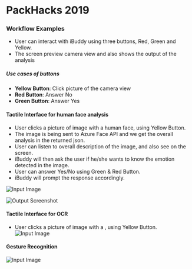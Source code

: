 # PackHacks 2019

### Workflow Examples

- User can interact with iBuddy using three buttons, Red, Green and Yellow.
- The screen preview camera view and also shows the output of the analysis

##### Use cases of buttons
- **Yellow Button**: Click picture of the camera view
- **Red Button**: Answer No
- **Green Button**: Answer Yes 

#### Tactile Interface for human face analysis

- User clicks a picture of image with a human face, using Yellow Button.
- The image is being sent to Azure Face API and we get the overall analysis in the returned json.
- User can listen to overall description of the image, and also see on the screen.
- iBuddy will then ask the user if he/she wants to know the emotion detected in the image.
- User can answer Yes/No using Green & Red Button.
- iBuddy will prompt the response accordingly.

![Input Image](https://user-images.githubusercontent.com/15925203/56093109-7dc7e800-5e92-11e9-9771-2d8d9ea119ab.jpg=600x)

![Output Screenshot]()

#### Tactile Interface for OCR

- User clicks a picture of image with a , using Yellow Button.
![Input Image](https://user-images.githubusercontent.com/15925203/56093170-33933680-5e93-11e9-8cf4-c4d7bbfd8a49.jpg=600x)

#### Gesture Recognition


![Input Image](https://user-images.githubusercontent.com/15925203/56093163-0b0b3c80-5e93-11e9-9a50-58115d8f0429.jpg=600x)

